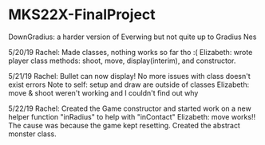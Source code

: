 # MKS22X-FinalProject
DownGradius: a harder version of Everwing but not quite up to Gradius Nes

5/20/19
Rachel: Made classes, nothing works so far tho :(
Elizabeth: wrote player class methods: shoot, move, display(interim), and constructor.

5/21/19
Rachel: Bullet can now display! No more issues with class doesn't exist errors
Note to self: setup and draw are outside of classes
Elizabeth: move & shoot weren't working and I couldn't find out why

5/22/19
Rachel: Created the Game constructor and started work on a new helper function "inRadius" to help with "inContact"
Elizabeth: move works!! The cause was because the game kept resetting. Created the abstract monster class.
